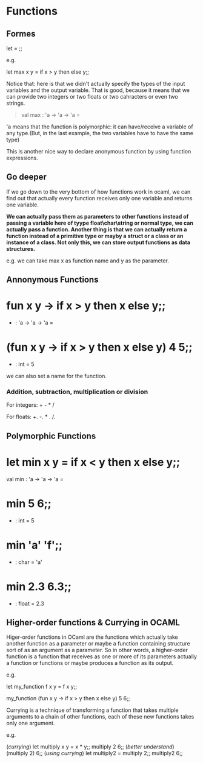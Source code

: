 # Functions

## Formes

let <name> <parameter> = <expression>;;

e.g.

let max x y = if x > y then else y;;

Notice that: here is that we didn't actually specify the types of the input variables and the output variable. That is good, because it means that we can provide two integers or two floats or two cahracters or even two strings.

> val max : 'a -> 'a -> 'a = <fun>

'a means that the function is polymorphic: it can have/receive a variable of any type.(But, in the last example, the two variables have to have the same type)

This is another nice way to declare anonymous function by using function expressions. 

## Go deeper

If we go down to the very bottom of how functions work in ocaml, we can find out that actually every function receives only one variable and returns one variable. 

**We can actually pass them as parameters to other functions instead of passing a variable here of tyype float\char\string or normal type, we can actually pass a function. Another thing is that we can actually return a function instead of a primitive type or mayby a struct or a class or an instance of a class. Not only this, we can store output functions as data structures.**

e.g. we can take max x as function name and y as the parameter.

## Annonymous Functions

 # fun x y -> if x > y then x else y;;
 - : 'a -> 'a -> 'a = <fun>

 # (fun x y -> if x > y then x else y) 4 5;;
 - : int = 5

we can also set a name for the function. 

### Addition, subtraction, multiplication or division

For integers: + - * /

For floats: +. -. * .  /.


## Polymorphic Functions

 # let min x y = if x < y then x else y;;
 val min : 'a -> 'a -> 'a = <fun>
 # min 5 6;;
 - : int = 5
 # min 'a' 'f';;
 - : char = 'a'
 # min 2.3 6.3;;
 - : float = 2.3

## Higher-order functions & Currying in OCAML

Higer-order functions in OCaml are the functions which actually take another function as a parameter or maybe a function containing structure sort of as an argument as a parameter. So in other words, a higher-order function is a function that receives as one or more of its parameters actually a function or functions or maybe produces a function as its output.

e.g. 

let my_function f x y = f x y;;

my_function (fun x y -> if x > y then x else y) 5 6;;



Currying is a technique of transforming a function that takes multiple arguments to a chain of other functions, each of these new functions takes only one argument.

e.g.

(*currying*)
let multiply x y = x * y;;
multiply 2 6;;
(*better understand*)
(multiply 2) 6;;
(*using currying*)
let multiply2 = multiply 2;;
multiply2 6;;


